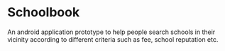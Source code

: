 # Schoolbook
An android application prototype to help people search schools in their vicinity according to different criteria such as fee, school reputation etc.
